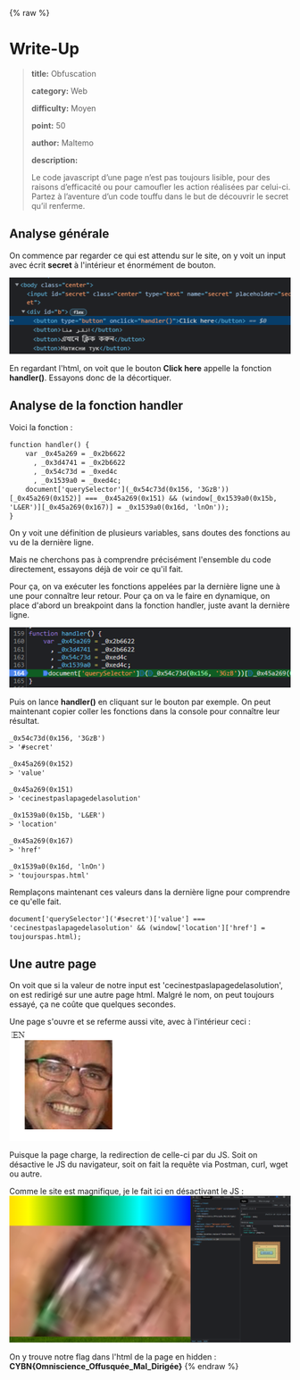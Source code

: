 {% raw %}
# Write-Up
> **title:** Obfuscation
>
> **category:** Web
>
> **difficulty:** Moyen
>
> **point:** 50
>
> **author:** Maltemo
>
> **description:**
>
> Le code javascript d’une page n’est pas toujours lisible, pour des raisons d’efficacité ou pour camoufler les action réalisées par celui-ci. Partez à l’aventure d’un code touffu dans le but de découvrir le secret qu’il renferme.

## Analyse générale

On commence par regarder ce qui est attendu sur le site, on y voit un input avec écrit **secret** à l'intérieur et énormément de bouton.

![HTML de la page](images/html.png)

En regardant l'html, on voit que le bouton **Click here** appelle la fonction **handler()**. Essayons donc de la décortiquer.



## Analyse de la fonction handler

Voici la fonction :

```JS
function handler() {
    var _0x45a269 = _0x2b6622
      , _0x3d4741 = _0x2b6622
      , _0x54c73d = _0xed4c
      , _0x1539a0 = _0xed4c;
    document['querySelector'](_0x54c73d(0x156, '3GzB'))[_0x45a269(0x152)] === _0x45a269(0x151) && (window[_0x1539a0(0x15b, 'L&ER')][_0x45a269(0x167)] = _0x1539a0(0x16d, 'lnOn'));
}
```

On y voit une définition de plusieurs variables, sans doutes des fonctions au vu de la dernière ligne.

Mais ne cherchons pas à comprendre précisément l'ensemble du code directement, essayons déjà de voir ce qu'il fait.

Pour ça, on va exécuter les fonctions appelées par la dernière ligne une à une pour connaître leur retour. Pour ça on va le faire en dynamique, on place d'abord un breakpoint dans la fonction handler, juste avant la dernière ligne.

![Breakpoint de la fonction handler](images/breakpoint.png)

Puis on lance **handler()** en cliquant sur le bouton par exemple. On peut maintenant copier coller les fonctions dans la console pour connaître leur résultat.

```
_0x54c73d(0x156, '3GzB')
> '#secret'
```
```
_0x45a269(0x152)
> 'value'
```
```
_0x45a269(0x151)
> 'cecinestpaslapagedelasolution'
```
```
_0x1539a0(0x15b, 'L&ER')
> 'location'
```
```
_0x45a269(0x167)
> 'href'
```
```
_0x1539a0(0x16d, 'lnOn')
> 'toujourspas.html'
```

Remplaçons maintenant ces valeurs dans la dernière ligne pour comprendre ce qu'elle fait.

```JS
document['querySelector']('#secret')['value'] === 'cecinestpaslapagedelasolution' && (window['location']['href'] = toujourspas.html);
```


## Une autre page

On voit que si la valeur de notre input est 'cecinestpaslapagedelasolution', on est redirigé sur une autre page html. Malgré le nom, on peut toujours essayé, ça ne coûte que quelques secondes.

Une page s'ouvre et se referme aussi vite, avec à l'intérieur ceci :
![Contenu de l'autre page](images/page.png)

Puisque la page charge, la redirection de celle-ci par du JS. Soit on désactive le JS du navigateur, soit on fait la requête via Postman, curl, wget ou autre.

Comme le site est magnifique, je le fait ici en désactivant le JS :
![Page de flag](images/flag.png)

On y trouve notre flag dans l'html de la page en hidden : **CYBN{Omniscience_Offusquée_Mal_Dirigée}**
{% endraw %}
